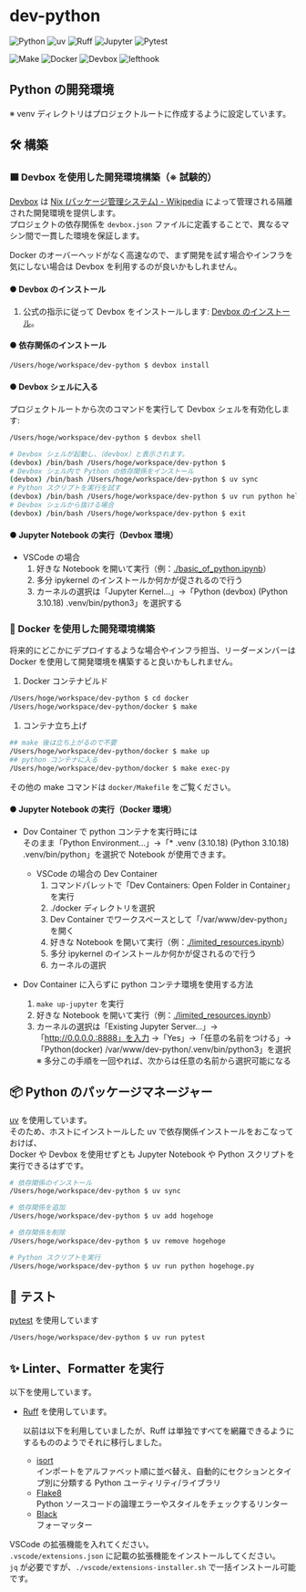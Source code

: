 # dev-python

![Python](https://img.shields.io/badge/Python-3.13-065F97?logo=python&logoColor=CD9A0B)
![uv](https://img.shields.io/badge/uv-86944A?logo=uv&logoColor=271231)
![Ruff](https://img.shields.io/badge/Ruff-86944A?logo=ruff&logoColor=271231)
![Jupyter](https://img.shields.io/badge/Jupyter-CCCCCC?logo=jupyter&logoColor=C25F20)
![Pytest](https://img.shields.io/badge/Pytest-0480B5?logo=pytest&logoColor=white)

![Make](https://img.shields.io/badge/Make-822322?logo=gnu&logoColor=white)
![Docker](https://img.shields.io/badge/Docker-Compose-1658DB?logo=docker&logoColor=white)
![Devbox](https://img.shields.io/badge/Devbox-1C0147?logo=devbox&logoColor=white)
![lefthook](https://img.shields.io/badge/lefthook-282828?logo=lefthook&logoColor=FF2927)

## Python の開発環境

※ venv ディレクトリはプロジェクトルートに作成するように設定しています。

## 🛠 構築

### 🟦 Devbox を使用した開発環境構築（※ 試験的）

[Devbox](https://www.jetify.com/devbox) は [Nix (パッケージ管理システム) - Wikipedia](<https://ja.wikipedia.org/wiki/Nix_(%E3%83%91%E3%83%83%E3%82%B1%E3%83%BC%E3%82%B8%E7%AE%A1%E7%90%86%E3%82%B7%E3%82%B9%E3%83%86%E3%83%A0)>) によって管理される隔離された開発環境を提供します。  
プロジェクトの依存関係を `devbox.json` ファイルに定義することで、異なるマシン間で一貫した環境を保証します。

Docker のオーバーヘッドがなく高速なので、まず開発を試す場合やインフラを気にしない場合は Devbox を利用するのが良いかもしれません。

#### ● Devbox のインストール

1.  公式の指示に従って Devbox をインストールします: [Devbox のインストール](https://www.jetpack.io/devbox/docs/installing-devbox/)。

#### ● 依存関係のインストール

```bash
/Users/hoge/workspace/dev-python $ devbox install
```

#### ● Devbox シェルに入る

プロジェクトルートから次のコマンドを実行して Devbox シェルを有効化します:

```bash
/Users/hoge/workspace/dev-python $ devbox shell

# Devbox シェルが起動し、（devbox）と表示されます。
(devbox) /bin/bash /Users/hoge/workspace/dev-python $
# Devbox シェル内で Python の依存関係をインストール
(devbox) /bin/bash /Users/hoge/workspace/dev-python $ uv sync
# Python スクリプトを実行を試す
(devbox) /bin/bash /Users/hoge/workspace/dev-python $ uv run python hello.py
# Devbox シェルから抜ける場合
(devbox) /bin/bash /Users/hoge/workspace/dev-python $ exit
```

#### ● Jupyter Notebook の実行（Devbox 環境）

- VSCode の場合
  1. 好きな Notebook を開いて実行（例：[./basic_of_python.ipynb](./basic_of_python.ipynb)）
  1. 多分 ipykernel のインストールか何かが促されるので行う
  1. カーネルの選択は「Jupyter Kernel...」→「Python (devbox) (Python 3.10.18) .venv/bin/python3」を選択する

### 🐳 Docker を使用した開発環境構築

将来的にどこかにデプロイするような場合やインフラ担当、リーダーメンバーは Docker を使用して開発環境を構築すると良いかもしれません。

1. Docker コンテナビルド

```bash
/Users/hoge/workspace/dev-python $ cd docker
/Users/hoge/workspace/dev-python/docker $ make
```

1. コンテナ立ち上げ

```bash
## make 後は立ち上がるので不要
/Users/hoge/workspace/dev-python/docker $ make up
## python コンテナに入る
/Users/hoge/workspace/dev-python/docker $ make exec-py
```

その他の make コマンドは `docker/Makefile` をご覧ください。

#### ● Jupyter Notebook の実行（Docker 環境）

- Dov Container で python コンテナを実行時には  
  そのまま「Python Environment...」→「* .venv (3.10.18) (Python 3.10.18) .venv/bin/python」を選択で Notebook が使用できます。
  - VSCode の場合の Dev Container
    1. コマンドパレットで「Dev Containers: Open Folder in Container」を実行
    2. ./docker ディレクトリを選択
    3. Dev Container でワークスペースとして「/var/www/dev-python」を開く
    4. 好きな Notebook を開いて実行（例：[./limited_resources.ipynb](./limited_resources.ipynb)）
    5. 多分 ipykernel のインストールか何かが促されるので行う
    6. カーネルの選択

- Dov Container に入らずに python コンテナ環境を使用する方法
  1. `make up-jupyter` を実行
  2. 好きな Notebook を開いて実行（例：[./limited_resources.ipynb](./limited_resources.ipynb)）
  3. カーネルの選択は「Existing Jupyter Server...」→「http://0.0.0.0.:8888」を入力 →「Yes」→「任意の名前をつける」→「Python(docker) /var/www/dev-python/.venv/bin/python3」を選択  
  ※ 多分この手順を一回やれば、次からは任意の名前から選択可能になる

## 📦 Python のパッケージマネージャー

[uv](https://docs.astral.sh/ruff/) を使用しています。  
そのため、ホストにインストールした uv で依存関係インストールをおこなっておけば、  
Docker や Devbox を使用せずとも Jupyter Notebook や Python スクリプトを実行できるはずです。

```bash
# 依存関係のインストール
/Users/hoge/workspace/dev-python $ uv sync

# 依存関係を追加
/Users/hoge/workspace/dev-python $ uv add hogehoge

# 依存関係を削除
/Users/hoge/workspace/dev-python $ uv remove hogehoge

# Python スクリプトを実行
/Users/hoge/workspace/dev-python $ uv run python hogehoge.py
```

## 🧪 テスト

[pytest](https://docs.pytest.org/) を使用しています

```bash
/Users/hoge/workspace/dev-python $ uv run pytest
```

## ✨ Linter、Formatter を実行

以下を使用しています。

- [Ruff](https://docs.astral.sh/ruff/) を使用しています。

  以前は以下を利用していましたが、Ruff は単独ですべてを網羅できるようにするもののようでそれに移行しました。

  - [isort](https://pycqa.github.io/isort/)  
    インポートをアルファベット順に並べ替え、自動的にセクションとタイプ別に分類する Python ユーティリティ/ライブラリ
  - [Flake8](https://flake8.pycqa.org/en/latest/)  
    Python ソースコードの論理エラーやスタイルをチェックするリンター
  - [Black](https://black.readthedocs.io/)  
    フォーマッター

VSCode の拡張機能を入れてください。  
`.vscode/extensions.json` に記載の拡張機能をインストールしてください。  
`jq` が必要ですが、`./vscode/extensions-installer.sh` で一括インストール可能です。
